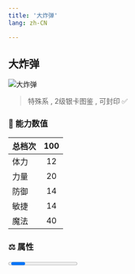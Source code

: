 ```yaml
---
title: '大炸弹'
lang: zh-CN

---
```


<RouterBack />

## 大炸弹

![大炸弹](https://user-images.githubusercontent.com/78347270/115957950-3b851700-a540-11eb-8278-2651ab6db457.gif) 

> 特殊系 , 2级银卡图鉴<Card :type="1" /> , 可封印 ✅ 


### 💪 能力数值

| 总档次       | 100            |
| :----------- |:-------------:|
| 体力      | 12   <Stars :number="1" />  |
| 力量      | 20   <Stars :number="2" />  |
| 防御      | 14   <Stars :number="1.5" />  | 
| 敏捷      | 14  <Stars :number="1.5" />  | 
| 魔法      | 40  <Stars :number="4" />   | 


### ⚖️ 属性


<Progress earth :number="0" />

<Progress water :number="0" />

<Progress fire :number="8" />

<Progress wind :number="2" />

### ✨ 技能栏 <Strong>10个</Strong>

- 攻击
- 防御

### 👶 1级出现点

- 无









